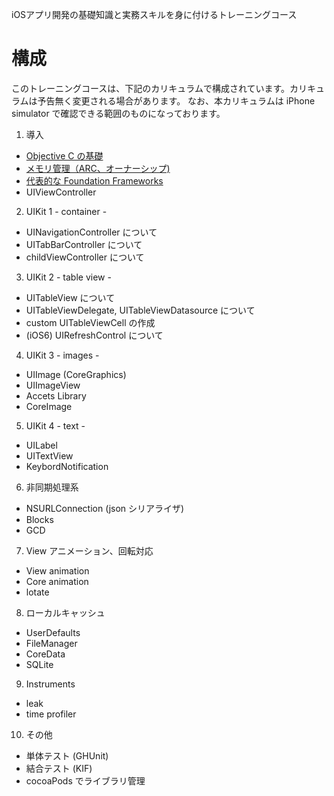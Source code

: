 iOSアプリ開発の基礎知識と実務スキルを身に付けるトレーニングコース

# 構成
このトレーニングコースは、下記のカリキュラムで構成されています。カリキュラムは予告無く変更される場合があります。
なお、本カリキュラムは iPhone simulator で確認できる範囲のものになっております。

1. 導入
 * [Objective C の基礎](https://github.com/mixi-inc/iOSTraining/wiki/Objective-C-%E3%81%AE%E5%9F%BA%E7%A4%8E)
 * [メモリ管理（ARC、オーナーシップ)](https://github.com/mixi-inc/iOSTraining/wiki/%E3%83%A1%E3%83%A2%E3%83%AA%E7%AE%A1%E7%90%86%EF%BC%88ARC%E3%80%81%E3%82%AA%E3%83%BC%E3%83%8A%E3%83%BC%E3%82%B7%E3%83%83%E3%83%97)
 * [代表的な Foundation Frameworks](https://github.com/mixi-inc/iOSTraining/wiki/%E4%BB%A3%E8%A1%A8%E7%9A%84%E3%81%AA-Foundation-Frameworks)
 * UIViewController
2. UIKit 1 - container -
 - UINavigationController について
 - UITabBarController について
 - childViewController について
3. UIKit 2 - table view -
 - UITableView について
 - UITableViewDelegate, UITableViewDatasource について
 - custom UITableViewCell の作成
 - (iOS6) UIRefreshControl について
4. UIKit 3 - images -
 - UIImage (CoreGraphics)
 - UIImageView
 - Accets Library
 - CoreImage
5. UIKit 4 - text -
 - UILabel
 - UITextView
 - KeybordNotification
6. 非同期処理系
 - NSURLConnection (json シリアライザ)
 - Blocks
 - GCD
7. View アニメーション、回転対応
 - View animation
 - Core animation
 - lotate
8. ローカルキャッシュ
 - UserDefaults
 - FileManager
 - CoreData
 - SQLite
9. Instruments
 - leak
 - time profiler
10. その他
 - 単体テスト (GHUnit)
 - 結合テスト (KIF)
 - cocoaPods でライブラリ管理